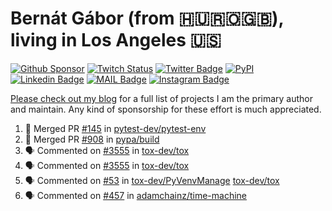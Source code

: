 # Bernát Gábor (from 🇭🇺🇷🇴🇬🇧), living in Los Angeles 🇺🇸

[![Github Sponsor](https://img.shields.io/static/v1?label=Sponsor&message=%E2%9D%A4&logo=GitHub&link=https://github.com/sponsors/gaborbernat&style=flat-square)](https://github.com/sponsors/gaborbernat)
[![Twitch Status](https://img.shields.io/twitch/status/gaborbernat?style=flat-square)](https://www.twitch.tv/gaborbernat)
[![Twitter Badge](https://img.shields.io/badge/-@gjbernat-1ca0f1?style=flat-square&labelColor=1ca0f1&logo=twitter&logoColor=white&link=https://twitter.com/gjbernat)](https://twitter.com/gjbernat)
[![PyPI](https://img.shields.io/badge/-gaborbernat-0073b7?style=flat-square&logo=Python&logoColor=white&link=https://pypi.org/user/gaborbernat/)](https://pypi.org/user/gaborbernat/)
[![Linkedin Badge](https://img.shields.io/badge/-gaborbernat-blue?style=flat-square&logo=Linkedin&logoColor=white&link=https://www.linkedin.com/in/gaborbernat/)](https://www.linkedin.com/in/gaborbernat/)
[![MAIL Badge](https://img.shields.io/badge/-gaborjbernat@gmail.com-c14438?style=flat-square&logo=Gmail&logoColor=white&link=mailto:gaborjbernat@gmail.com)](mailto:gaborjbernat@gmail.com)
[![Instagram Badge](https://img.shields.io/badge/-@gabor__bernat-845EC2?style=flat-square&labelColor=white&logo=Instagram&link=https://instagram.com/gabor_bernat/)](https://instagram.com/gabor_bernat)

[Please check out my blog](https://bernat.tech/about/) for a full list of projects I am the primary author and maintain.
Any kind of sponsorship for these effort is much appreciated.

<!--START_SECTION:activity-->

1. 🎉 Merged PR [#145](https://github.com/pytest-dev/pytest-env/pull/145) in [pytest-dev/pytest-env](https://github.com/pytest-dev/pytest-env)
2. 🎉 Merged PR [#908](https://github.com/pypa/build/pull/908) in [pypa/build](https://github.com/pypa/build)
3. 🗣 Commented on [#3555](https://github.com/tox-dev/tox/issues/3555#issuecomment-3025281449) in [tox-dev/tox](https://github.com/tox-dev/tox)
4. 🗣 Commented on [#3555](https://github.com/tox-dev/tox/issues/3555#issuecomment-3025278682) in [tox-dev/tox](https://github.com/tox-dev/tox)
5. 🗣 Commented on [#53](https://github.com/tox-dev/PyVenvManage/issues/53#issuecomment-3025220468) in [tox-dev/PyVenvManage](https://github.com/tox-dev/PyVenvManage)
   [tox-dev/tox](https://github.com/tox-dev/tox)
5. 🗣 Commented on [#457](https://github.com/adamchainz/time-machine/pull/457#issuecomment-2197730644) in
[adamchainz/time-machine](https://github.com/adamchainz/time-machine)
<!--END_SECTION:activity-->

